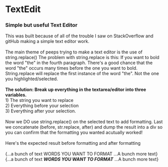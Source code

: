 # TextEdit
<h3>Simple but useful Text Editor</h3>
This was built because of all of the trouble I saw on StackOverflow and gitHub making a simple text editor work.<br /><br />
The main theme of peeps trying to make a text editor is the use of string.replace()
The problem with string.replace is this: If you want to bold the word "the" in the fourth paragraph. There's a good chance that the word "the" 
occurs many times before the one you want to bold. String.replace will replace the first instance of the word "the". Not the one you highlighted/selected.<br /><br />
<b>The solution: Break up everything in the textarea/editor into three variables.</b> <br />
1) The string you want to replace<br /> 
2) Everything before your selection<br />
3) Everything after your selection.<br /><br />
Now we DO use string.replace() on the selected text to add formatting. Last we concatenate (before, str.replace, after) and dump the result into a div
so you can confirm that the formatting you wanted acutually worked!<br /><br />
Here's the expected result before formatting and after formatting<br /><br />
{...a bunch of text WORDS YOU WANT TO FORMAT ...A bunch more text}<br />
{...a bunch of text <b><i>WORDS YOU WANT TO FORMAT</i></b> ...A bunch more text}
